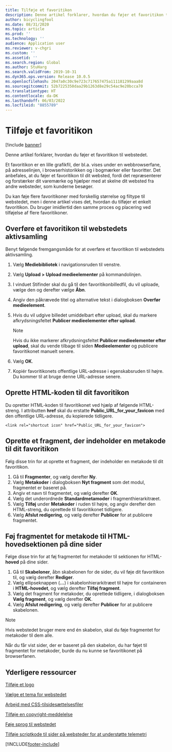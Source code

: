 ```yaml
---
title: Tilføje et favoritikon
description: Denne artikel forklarer, hvordan du føjer et favoritikon til webstedet.
author: bicyclingfool
ms.date: 08/31/2020
ms.topic: article
ms.prod: ''
ms.technology: ''
audience: Application user
ms.reviewer: v-chgri
ms.custom: ''
ms.assetid: ''
ms.search.region: Global
ms.author: StuHarg
ms.search.validFrom: 2019-10-31
ms.dyn365.ops.version: Release 10.0.5
ms.openlocfilehash: 2047a0c30c9e723c717657475a111181299aaa8d
ms.sourcegitcommit: 52b7225350daa29b1263d8e29c54ac9e20bcca70
ms.translationtype: HT
ms.contentlocale: da-DK
ms.lasthandoff: 06/03/2022
ms.locfileid: "8855789"
---
```

# <a name="add-a-favicon"></a>Tilføje et favoritikon

[!include [banner](includes/banner.md)]

Denne artikel forklarer, hvordan du føjer et favoritikon til webstedet.

Et favoritikon er en lille grafikfil, der bl.a. vises under en webbrowserfane, på adresselinjen, i browserhistorikken og i bogmærker eller favoritter. Det anbefales, at du føjer et favoritikon til dit websted, fordi det repræsenterer og forstærker dit varemærke og hjælper med at skelne dit websted fra andre websteder, som kunderne besøger.

Du kan føje flere favoritikoner med forskellig størrelse og filtype til webstedet, men i denne artikel vises det, hvordan du tilføjer et enkelt favoritikon. Du bruger imidlertid den samme proces og placering ved tilføjelse af flere favoritikoner.

## <a name="upload-a-favicon-to-your-sites-asset-collection"></a>Overføre et favoritikon til webstedets aktivsamling

Benyt følgende fremgangsmåde for at overføre et favoritikon til webstedets aktivsamling.

1. Vælg **Mediebibliotek** i navigationsruden til venstre.
1. Vælg **Upload \> Upload medieelementer** på kommandolinjen.
1. I vinduet Stifinder skal du gå til den favoritikonbilledfil, du vil uploade, vælge den og derefter vælge **Åbn**.
1. Angiv den påkrævede titel og alternative tekst i dialogboksen **Overfør medieelement**.
1. Hvis du vil udgive billedet umiddelbart efter upload, skal du markere afkrydsningsfeltet **Publicer medieelementer efter upload**.

    > [!NOTE]
    > Hvis du ikke markerer afkrydsningsfeltet **Publicer medieelementer efter upload**, skal du vende tilbage til siden **Medieelementer** og publicere favoritikonet manuelt senere.

1. Vælg **OK**.
1. Kopiér favoritikonets offentlige URL-adresse i egenskabsruden til højre. Du kommer til at bruge denne URL-adresse senere.

## <a name="create-the-html-for-your-favicon"></a>Oprette HTML-koden til dit favoritikon

Du opretter HTML-koden til favoritikonet ved hjælp af følgende HTML-streng. I attributten **href** skal du erstatte **Public\_URL\_for\_your\_favicon** med den offentlige URL-adresse, du kopierede tidligere.

`<link rel="shortcut icon" href="Public_URL_for_your_favicon">`

## <a name="create-a-fragment-that-contains-a-metatag-for-your-favicon"></a>Oprette et fragment, der indeholder en metakode til dit favoritikon

Følg disse trin for at oprette et fragment, der indeholder en metakode til dit favoritikon.

1. Gå til **Fragmenter**, og vælg derefter **Ny**.
1. Vælg **Metakoder** i dialogboksen **Nyt fragment** som det modul, fragmentet er baseret på.
1. Angiv et navn til fragmentet, og vælg derefter **OK**.
1. Vælg det underordnede **Standardmetamoder** i fragmenthierarkitræet.
1. Vælg **Tilføj** under **Metakoder** i ruden til højre, og angiv derefter den HTML-streng, du oprettede til favoritikonet tidligere. 
1. Vælg **Afslut redigering**, og vælg derefter **Publicer** for at publicere fragmentet.

## <a name="add-the-metatag-fragment-to-the-html-head-section-of-your-pages"></a>Føj fragmentet for metakode til HTML-hovedsektionen på dine sider

Følge disse trin for at føj fragmentet for metakoder til sektionen for HTML-**hoved** på dine sider.

1. Gå til **Skabeloner**, åbn skabelonen for de sider, du vil føje dit favoritikon til, og vælg derefter **Rediger**.
1. Vælg ellipseknappen (**...**) i skabelonhierarkitræet til højre for containeren i **HTML-hovedet**, og vælg derefter **Tilføj fragment**.
1. Vælg det fragment for metakoder, du oprettede tidligere, i dialogboksen **Vælg fragment**, og vælg derefter **OK**.
1. Vælg **Afslut redigering**, og vælg derefter **Publicer** for at publicere skabelonen.

> [!NOTE]
> Hvis webstedet bruger mere end én skabelon, skal du føje fragmentet for metakoder til dem alle.

Når du får vist sider, der er baseret på den skabelon, du har føjet til fragmentet for metakoder, burde du nu kunne se favoritikonet på browserfanen.

## <a name="additional-resources"></a>Yderligere ressourcer

[Tilføje et logo](add-logo.md)

[Vælge et tema for webstedet](select-site-theme.md)

[Arbejd med CSS-tilsidesættelsesfiler](css-override-files.md)

[Tilføje en copyright-meddelelse](add-copyright-notice.md)

[Føje sprog til webstedet](add-languages-to-site.md)

[Tilføje scriptkode til sider på websteder for at understøtte telemetri](add-telemetry.md)



[!INCLUDE[footer-include](../includes/footer-banner.md)]
